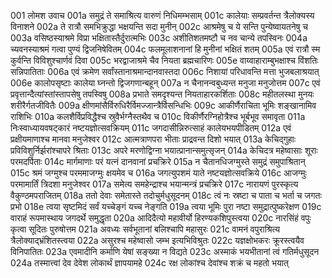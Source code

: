 001	लोमश उवाच
001a	समुद्रं ते समाश्रित्य वारुणं निधिमम्भसाम्
001c	कालेयाः सम्प्रवर्तन्त त्रैलोक्यस्य विनाशने
002a	ते रात्रौ समभिक्रुद्धा भक्षयन्ति सदा मुनीन्
002c	आश्रमेषु च ये सन्ति पुन्येष्वायतनेषु च
003a	वसिष्ठस्याश्रमे विप्रा भक्षितास्तैर्दुरात्मभिः
003c	अशीतिशतमष्टौ च नव चान्ये तपस्विनः
004a	च्यवनस्याश्रमं गत्वा पुण्यं द्विजनिषेवितम्
004c	फलमूलाशनानां हि मुनीनां भक्षितं शतम्
005a	एवं रात्रौ स्म कुर्वन्ति विविशुश्चार्णवं दिवा
005c	भरद्वाजाश्रमे चैव नियता ब्रह्मचारिणः
005e	वाय्वाहाराम्बुभक्षाश्च विंशतिः सन्निपातिताः
006a	एवं क्रमेण सर्वांस्तानाश्रमान्दानवास्तदा
006c	निशायां परिधावन्ति मत्ता भुजबलाश्रयात्
006e	कालोपसृष्टाः कालेया घ्नन्तो द्विजगणान्बहून्
007a	न चैनानन्वबुध्यन्त मनुजा मनुजोत्तम
007c	एवं प्रवृत्तान्दैत्यांस्तांस्तापसेषु तपस्विषु
008a	प्रभाते समदृश्यन्त नियताहारकर्शिताः
008c	महीतलस्था मुनयः शरीरैर्गतजीवितैः
009a	क्षीणमांसैर्विरुधिरैर्विमज्जान्त्रैर्विसन्धिभिः
009c	आकीर्णैराचिता भूमिः शङ्खानामिव राशिभिः
010a	कलशैर्विप्रविद्धैश्च स्रुवैर्भग्नैस्तथैव च
010c	विकीर्णैरग्निहोत्रैश्च भूर्बभूव समावृता
011a	निःस्वाध्यायवषट्कारं नष्टयज्ञोत्सवक्रियम्
011c	जगदासीन्निरुत्साहं कालेयभयपीडितम्
012a	एवं प्रक्षीयमाणाश्च मानवा मनुजेश्वर
012c	आत्मत्राणपरा भीताः प्राद्रवन्त दिशो भयात्
013a	केचिद्गुहाः प्रविविशुर्निर्झरांश्चापरे श्रिताः
013c	अपरे मरणोद्विग्ना भयात्प्रानान्समुत्सृजन्
014a	केचिदत्र महेष्वासाः शूराः परमदर्पिताः
014c	मार्गमाणाः परं यत्नं दानवानां प्रचक्रिरे
015a	न चैतानधिजग्मुस्ते समुद्रं समुपाश्रितान्
015c	श्रमं जग्मुश्च परममाजग्मुः क्षयमेव च
016a	जगत्युपशमं याते नष्टयज्ञोत्सवक्रिये
016c	आजग्मुः परमामार्तिं त्रिदशा मनुजेश्वर
017a	समेत्य समहेन्द्राश्च भयान्मन्त्रं प्रचक्रिरे
017c	नारायणं पुरस्कृत्य वैकुण्ठमपराजितम्
018a	ततो देवाः समेतास्ते तदोचुर्मधुसूदनम्
018c	त्वं नः स्रष्टा च पाता च भर्ता च जगतः प्रभो
018e	त्वया सृष्टमिदं सर्वं यच्चेङ्गं यच्च नेङ्गति
019a	त्वया भूमिः पुरा नष्टा समुद्रात्पुष्करेक्षण
019c	वाराहं रूपमास्थाय जगदर्थे समुद्धृता
020a	आदिदैत्यो महावीर्यो हिरण्यकशिपुस्त्वया
020c	नारसिंहं वपुः कृत्वा सूदितः पुरुषोत्तम
021a	अवध्यः सर्वभूतानां बलिश्चापि महासुरः
021c	वामनं वपुराश्रित्य त्रैलोक्याद्भ्रंशितस्त्वया
022a	असुरश्च महेष्वासो जम्भ इत्यभिविश्रुतः
022c	यज्ञक्षोभकरः क्रूरस्त्वयैव विनिपातितः
023a	एवमादीनि कर्माणि येषां सङ्ख्या न विद्यते
023c	अस्माकं भयभीतानां त्वं गतिर्मधुसूदन
024a	तस्मात्त्वां देव देवेश लोकार्थं ज्ञापयामहे
024c	रक्ष लोकांश्च देवांश्च शक्रं च महतो भयात्
